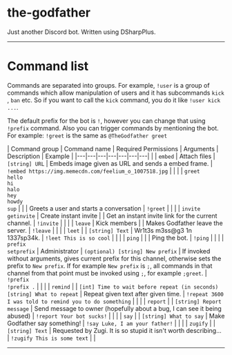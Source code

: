 # the-godfather
Just another Discord bot. Written using DSharpPlus.

---

# Command list

Commands are separated into groups. For example, ``!user`` is a group of commands which allow manipulation of users and it has subcommands ``kick`` , ``ban`` etc. So if you want to call the ``kick`` command, you do it like ``!user kick ...``.

The default prefix for the bot is ``!``, however you can change that using ``!prefix`` command. Also you can trigger commands by mentioning the bot. For example:
``!greet`` is the same as ``@TheGodfather greet``

| Command group | Command name | Required Permissions | Arguments | Description | Example |
|---|---|---|---|---|---|---|
|   | ``embed`` | Attach files | ``[string] URL`` | Embeds image given as URL and sends a embed frame. | ``!embed https://img.memecdn.com/feelium_o_1007518.jpg``  |   |
|   | ``greet``<br>``hello``<br>``hi``<br>``halo``<br>``hey``<br>``howdy``<br>``sup`` |  |  | Greets a user and starts a conversation | ``!greet`` |   |
|   | ``invite``<br>``getinvite`` | Create instant invite |  | Get an instant invite link for the current channel. | ``!invite`` |   |
|   | ``leave`` | Kick members |   | Makes Godfather leave the server. | ``!leave`` |   |
|   | ``leet`` |   | ``[string] Text`` | Wr1t3s m3ss@g3 1n 1337sp34k. | ``!leet This is so cool`` |  |
|   | ``ping`` |   |   | Ping the bot. | ``!ping`` |   |
|   | ``prefix``<br>``setprefix`` | Administrator | ``(optional) [string] New prefix`` | If invoked without arguments, gives current prefix for this channel, otherwise sets the prefix to ``New prefix``. If for example ``New prefix`` is ``;``, all commands in that channel from that point must be invoked using ``;``, for example ``;greet``. | ``!prefix`` <br> ``!prefix .`` |   |
|   | ``remind`` |  | ``[int] Time to wait before repeat (in seconds)``<br>``[string] What to repeat`` | Repeat given text after given time. | ``!repeat 3600 I was told to remind you to do something`` |   |
|   | ``report`` |   | ``[string] Report message`` | Send message to owner (hopefully about a bug, I can see it being abused) | ``!report Your bot sucks!`` |   |
|  | ``say``  |   | ``[string] What to say`` | Make Godfather say something! | ``!say Luke, I am your father!`` |   |
|   | ``zugify`` |   | ``[string] Text`` | Requested by Zugi. It is so stupid it isn't worth describing... | ``!zugify This is some text`` |   |

---
